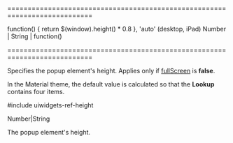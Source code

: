 ===========================================================================
<!--default-->function() { return $(window).height() * 0.8 }, 'auto' (desktop, iPad)<!--/default-->
<!--type-->Number | String | function()<!--/type-->
===========================================================================

<!--shortDescription-->
Specifies the popup element's height. Applies only if [fullScreen](/Documentation/ApiReference/UI_Widgets/dxLookup/Configuration/#fullScreen) is **false**.
<!--/shortDescription-->

<!--fullDescription-->
In the Material theme, the default value is calculated so that the **Lookup** contains four items.

#include uiwidgets-ref-height
<!--/fullDescription-->
<!--typeFunctionReturnType-->Number|String<!--/typeFunctionReturnType-->
<!--typeFunctionReturnDescription-->
The popup element's height.
<!--/typeFunctionReturnDescription-->